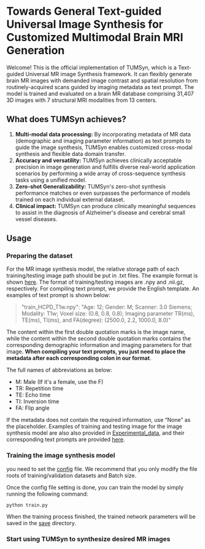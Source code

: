 # Towards General Text-guided Universal Image Synthesis for Customized Multimodal Brain MRI Generation

Welcome! This is the official implementation of TUMSyn, which is a Text-guided Universal MR image Synthesis framework. It can flexibly generate brain MR images with demanded image contrast and spatial resolution from routinely-acquired scans guided by imaging metadata as text prompt. 
The model is trained and evaluated on a brain MR database comprising 31,407 3D images with 7 structural MRI modalities from 13 centers.

## What does TUMSyn achieves?
 1. **Multi-modal data processing:** By incorporating metadata of MR data (demographic and imaging parameter information) as text prompts to guide the image synthesis, TUMSyn enables customized cross-modal synthesis and flexible data domain transfer.
 2. **Accuracy and versatility:** TUMSyn achieves clinically acceptable precision in image generation and fulfills diverse real-world application scenarios by performing a wide array of cross-sequence synthesis tasks using a unified model.
 3. **Zero-shot Generalizability:** TUMSyn's zero-shot synthesis performance matches or even surpasses the performance of models trained on each individual external dataset.
 4. **Clinical impact:** TUMSyn can produce clinically meaningful sequences to assist in the diagnosis of Alzheimer's disease and cerebral small vessel diseases.

## Usage
### Preparing the dataset
For the MR image synthesis model, the relative storage path of each training/testing image path should be put in .txt files. The example format is shown [here](https://github.com/Wangyulin-user/TUMSyn/blob/main/train_img_M1.txt).
The format of training/testing images are .npy and .nii.gz, respectively. 
For compiling text prompt, we provide the English template. An examples of text prompt is shown below:
> "train_HCPD_T1w.npy": "Age: 12; Gender: M; Scanner: 3.0 Siemens; Modality: T1w; Voxel size: (0.8, 0.8, 0.8); Imaging parameter TR(ms), TE(ms), TI(ms), and FA(degree):  (2500.0, 2.2, 1000.0, 8.0)"

The content within the first double quotation marks is the image name, while the content within the second double quotation marks contains the corresponding demographic information and imaging parameters for that image. **When compiling your text prompts, you just need to place the metadata after each corresponding colon in our format**.

The full names of abbreviations as below:
 - M: Male (If it's a female, use the F)
 - TR: Repetition time
 - TE: Echo time
 - TI: Inversion time
 - FA: Flip angle

If the metadata does not contain the required information, use “None” as the placeholder.
Examples of training and testing image for the image synthesis model are also also provided in [Experimental_data](https://github.com/Wangyulin-user/TUMSyn/tree/main/Experimental_data/image), and their corresponding text prompts are provided [here](https://github.com/Wangyulin-user/TUMSyn/tree/main/Experimental_data).

### Training the image synthesis model
you need to set the [config](https://github.com/Wangyulin-user/TUMSyn/blob/main/configs/train_lccd_sr.yaml) file. We recommend that you only modify the file roots of training/validation datasets and Batch size. 

Once the config file setting is done, you can train the model by simply running the following command:

```
python train.py
```
When the training process finished, the trained network parameters will be saved in the [save]() directory.

### Start using TUMSyn to synthesize desired MR images

